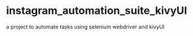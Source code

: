 # instagram_automation_suite_kivyUI
a project to automate tasks using selenium webdriver and kivyUI

